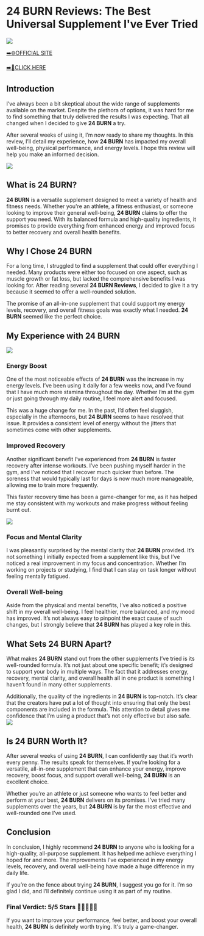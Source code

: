 # 24 BURN Reviews: The Best Universal Supplement I've Ever Tried

[![](https://static.vecteezy.com/system/resources/thumbnails/019/896/014/small/buy-now-gradient-button-with-cart-symbol-buy-now-illustration-png.png)](https://edetoop.top/lander/sugarpreland-1/24burn.html) 

[➡️🌐OFFICIAL SITE](https://edetoop.top/lander/sugarpreland-1/24burn.html) 

[➡️🔗CLICK HERE](https://edetoop.top/lander/sugarpreland-1/24burn.html) 


## Introduction

I’ve always been a bit skeptical about the wide range of supplements available on the market. Despite the plethora of options, it was hard for me to find something that truly delivered the results I was expecting. That all changed when I decided to give **24 BURN** a try.

After several weeks of using it, I’m now ready to share my thoughts. In this review, I’ll detail my experience, how **24 BURN** has impacted my overall well-being, physical performance, and energy levels. I hope this review will help you make an informed decision. 

[![](https://wallpapers.com/images/hd/red-order-now-button-udg4jcj4arvn8b0n-2.png)](https://edetoop.top/lander/sugarpreland-1/24burn.html)  

## What is 24 BURN?

**24 BURN** is a versatile supplement designed to meet a variety of health and fitness needs. Whether you're an athlete, a fitness enthusiast, or someone looking to improve their general well-being, **24 BURN** claims to offer the support you need. With its balanced formula and high-quality ingredients, it promises to provide everything from enhanced energy and improved focus to better recovery and overall health benefits.

## Why I Chose 24 BURN

For a long time, I struggled to find a supplement that could offer everything I needed. Many products were either too focused on one aspect, such as muscle growth or fat loss, but lacked the comprehensive benefits I was looking for. After reading several **24 BURN Reviews**, I decided to give it a try because it seemed to offer a well-rounded solution.

The promise of an all-in-one supplement that could support my energy levels, recovery, and overall fitness goals was exactly what I needed. **24 BURN** seemed like the perfect choice.

## My Experience with 24 BURN

[![](https://static.vecteezy.com/system/resources/thumbnails/019/896/014/small/buy-now-gradient-button-with-cart-symbol-buy-now-illustration-png.png)](https://edetoop.top/lander/sugarpreland-1/24burn.html)

### Energy Boost

One of the most noticeable effects of **24 BURN** was the increase in my energy levels. I’ve been using it daily for a few weeks now, and I’ve found that I have much more stamina throughout the day. Whether I’m at the gym or just going through my daily routine, I feel more alert and focused.

This was a huge change for me. In the past, I’d often feel sluggish, especially in the afternoons, but **24 BURN** seems to have resolved that issue. It provides a consistent level of energy without the jitters that sometimes come with other supplements.

### Improved Recovery

Another significant benefit I’ve experienced from **24 BURN** is faster recovery after intense workouts. I’ve been pushing myself harder in the gym, and I’ve noticed that I recover much quicker than before. The soreness that would typically last for days is now much more manageable, allowing me to train more frequently.

This faster recovery time has been a game-changer for me, as it has helped me stay consistent with my workouts and make progress without feeling burnt out.

[![](https://wallpapers.com/images/hd/red-order-now-button-udg4jcj4arvn8b0n-2.png)](https://edetoop.top/lander/sugarpreland-1/24burn.html)  

### Focus and Mental Clarity

I was pleasantly surprised by the mental clarity that **24 BURN** provided. It’s not something I initially expected from a supplement like this, but I’ve noticed a real improvement in my focus and concentration. Whether I’m working on projects or studying, I find that I can stay on task longer without feeling mentally fatigued.

### Overall Well-being

Aside from the physical and mental benefits, I’ve also noticed a positive shift in my overall well-being. I feel healthier, more balanced, and my mood has improved. It’s not always easy to pinpoint the exact cause of such changes, but I strongly believe that **24 BURN** has played a key role in this.

## What Sets 24 BURN Apart?

What makes **24 BURN** stand out from the other supplements I’ve tried is its well-rounded formula. It’s not just about one specific benefit; it’s designed to support your body in multiple ways. The fact that it addresses energy, recovery, mental clarity, and overall health all in one product is something I haven’t found in many other supplements.

Additionally, the quality of the ingredients in **24 BURN** is top-notch. It’s clear that the creators have put a lot of thought into ensuring that only the best components are included in the formula. This attention to detail gives me confidence that I’m using a product that’s not only effective but also safe.
[![](https://static.vecteezy.com/system/resources/thumbnails/019/896/014/small/buy-now-gradient-button-with-cart-symbol-buy-now-illustration-png.png)](https://edetoop.top/lander/sugarpreland-1/24burn.html)
## Is 24 BURN Worth It?

After several weeks of using **24 BURN**, I can confidently say that it’s worth every penny. The results speak for themselves. If you’re looking for a versatile, all-in-one supplement that can enhance your energy, improve recovery, boost focus, and support overall well-being, **24 BURN** is an excellent choice.

Whether you’re an athlete or just someone who wants to feel better and perform at your best, **24 BURN** delivers on its promises. I’ve tried many supplements over the years, but **24 BURN** is by far the most effective and well-rounded one I’ve used.

## Conclusion

In conclusion, I highly recommend **24 BURN** to anyone who is looking for a high-quality, all-purpose supplement. It has helped me achieve everything I hoped for and more. The improvements I’ve experienced in my energy levels, recovery, and overall well-being have made a huge difference in my daily life.

If you’re on the fence about trying **24 BURN**, I suggest you go for it. I’m so glad I did, and I’ll definitely continue using it as part of my routine.

### Final Verdict: 5/5 Stars 🌟🌟🌟🌟🌟

If you want to improve your performance, feel better, and boost your overall health, **24 BURN** is definitely worth trying. It's truly a game-changer.
